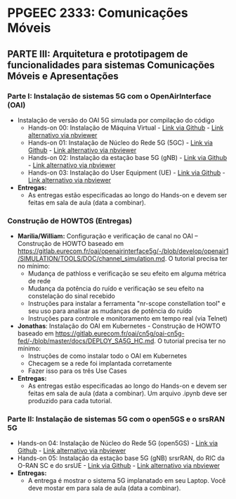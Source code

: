 # PPGEEC 2333: Comunicações Móveis

## PARTE III: Arquitetura e prototipagem de funcionalidades para sistemas Comunicações Móveis e Apresentações

### Parte I: Instalação de sistemas 5G com o OpenAirInterface (OAI)
   - Instalação de versão do OAI 5G simulada por compilação do código
      - Hands-on 00: Instalação de Máquina Virtual - [Link via Github](https://github.com/vicentesousa/PPGEEC_2333/tree/main/howtos/H00_VM_VBox.ipynb) - [Link alternativo via nbviewer](https://github.com/vicentesousa/PPGEEC_2333/tree/main/howtos/H00_VM_VBox.ipynb)
      - Hands-on 01: Instalação de Núcleo do Rede 5G (5GC) - [Link via Github](https://github.com/vicentesousa/PPGEEC_2333/tree/main/howtos/H01_5GCore_UNI_III.ipynb) - [Link alternativo via nbviewer](https://github.com/vicentesousa/PPGEEC_2333/tree/main/howtos/H01_5GCore_UNI_III.ipynb)
      - Hands-on 02: Instalação da estação base 5G (gNB) - [Link via Github](https://github.com/vicentesousa/PPGEEC_2333/tree/main/howtos/H02_5G_gNB_UNI_III.ipynb) - [Link alternativo via nbviewer](https://github.com/vicentesousa/PPGEEC_2333/tree/main/howtos/H02_5G_gNB_UNI_III.ipynb)
      - Hands-on 03: Instalação do User Equipment (UE) - [Link via Github](https://github.com/vicentesousa/PPGEEC_2333/blob/main/howtos/H03_5G_UE_UNI_III.ipynb) - [Link alternativo via nbviewer](https://nbviewer.jupyter.org/github/vicentesousa/DCO1020/blob/main/howtos/H03_5G_UE_UNI_III.ipynb)
   - **Entregas:**
      - As entregas estão especificadas ao longo do Hands-on e devem ser feitas em sala de aula (data a combinar).
### Construção de HOWTOS (Entregas)
   - **Marilia/William:** Configuração e verificação de canal no OAI – Construção de HOWTO baseado em https://gitlab.eurecom.fr/oai/openairinterface5g/-/blob/develop/openair1/SIMULATION/TOOLS/DOC/channel_simulation.md. O tutorial precisa ter no mínimo:
      - Mudança de pathloss e verificação se seu efeito em alguma métrica de rede
      - Mudança da potência do ruído e verificação se seu efeito na constelação do sinal recebido
      - Instruções para instalar a ferramenta "nr-scope constellation tool" e seu uso para analisar as mudanças de potência do ruído
      - Instruções para controle e monitoramento em tempo real (via Telnet)
   - **Jonathas**: Instalação do OAI em Kubernetes - Construção de HOWTO baseado em https://gitlab.eurecom.fr/oai/cn5g/oai-cn5g-fed/-/blob/master/docs/DEPLOY_SA5G_HC.md. O tutorial precisa ter no mínimo:
      - Instruções de como instalar todo o OAI em Kubernetes
      - Checagem se a rede foi implantada corretamente
      - Fazer isso para os três Use Cases
   - **Entregas:**
      - As entregas estão especificadas ao longo do Hands-on e devem ser feitas em sala de aula (data a combinar). Um arquivo .ipynb deve ser produzido para cada tutorial.
   <!--
   - Instalação do OAI em Docker e com múltiplos UEs - Construção de HOWTO baseado em https://gitlab.eurecom.fr/oai/openairinterface5g/-/blob/develop/ci-scripts/yaml_files/5g_rfsimulator/README.md. O tutorial precisa ter no mínimo:
      - Instruções de como instalar todo o OAI em Kubernetes
    
      - https://gitlab.eurecom.fr/oai/cn5g/oai-cn5g-fed/-/blob/master/docs/DEPLOY_SA5G_HC.md
      -    
   -->
### Parte II: Instalação de sistemas 5G com o open5GS e o srsRAN 5G
   - Hands-on 04: Instalação de Núcleo do Rede 5G (open5GS) - [Link via Github](https://github.com/vicentesousa/PPGEEC_2333/tree/main/howtos/H04_5GC_open5GS_UNI_III.ipynb) - [Link alternativo via nbviewer](https://github.com/vicentesousa/PPGEEC_2333/tree/main/howtos/H04_5GC_open5GS_UNI_III.ipynb)
   - Hands-on 05: Instalação da estação base 5G (gNB) srsrRAN, do RIC da O-RAN SC e do srsUE - [Link via Github](https://github.com/vicentesousa/PPGEEC_2333/tree/main/howtos/H05_5G_srsRAN_RIC_gNB_UE_UNI_III.ipynb) - [Link alternativo via nbviewer](https://github.com/vicentesousa/PPGEEC_2333/tree/main/howtos/H05_5G_srsRAN_RIC_gNB_UE_UNI_III.ipynb)
   - **Entregas:**
      - A entrega é mostrar o sistema 5G implanatado em seu Laptop. Você deve mostar em para sala de aula (data a combinar).
<!--
## PARTE I: Warmup em tecnologias de Comunicações Móveis Contemporâneas
### Apresentações:
   - OPEN-RAN Introduction ([slides](https://github.com/vicentesousa/PPGEEC_2333/tree/main/slides/); [vídeo](https://github.com/vicentesousa/PPGEEC_2333/tree/main/slides/))
   - 5G prototyping tools: OAI ([slides](https://github.com/vicentesousa/PPGEEC_2333/tree/main/slides/); [vídeo](https://github.com/vicentesousa/PPGEEC_2333/tree/main/slides/))
   - 5G prototyping tools: srsRAN ([slides](https://github.com/vicentesousa/PPGEEC_2333/blob/main/slides/srsRAN%20-%20Matheus%20e%20Ricardo.pdf); [vídeo](https://drive.google.com/file/d/1zdIbXCy7g-2vaRk11EU5FE6MtgmAXX_t/view?usp=drive_link))
   - 3GPP Releases 17, 18 e 19 ([slides](https://github.com/vicentesousa/PPGEEC_2333/blob/main/slides/3GPP%20Releases%2017%2C%2018%20e%2019.pdf); [vídeo](https://drive.google.com/file/d/15ZIs2g_15l4eKC23fp3WQibihL4DWmyA/view?usp=drive_link))
   - 6G: iniciativas e visão sobre aplicações e requisitos ([slides](https://github.com/vicentesousa/PPGEEC_2333/tree/main/slides/); [vídeo](https://github.com/vicentesousa/PPGEEC_2333/blob/main/slides/))

## PARTE II: Arquitetura e prototipagem de funcionalidades para sistemas Comunicações Móveis Ciclo de seminários

### Instalação de sistemas 4G e 5G (Discussão em sala sobre como explorar o código ou melhorar nos HOWTOS)
   - Instalação de versão do OAI 5G simulada por compilação do código
      - Hands-on 00: Instalação de Máquina Virtual - [Link via Github](https://github.com/vicentesousa/PPGEEC_2333/tree/main/howtos/H00_VM_VBox.ipynb) - [Link alternativo via nbviewer](https://github.com/vicentesousa/PPGEEC_2333/tree/main/howtos/H00_VM_VBox.ipynb)
      - Hands-on 01: Instalação de Núcleo do Rede 5G (5GC) - [Link via Github](https://github.com/vicentesousa/PPGEEC_2333/tree/main/howtos/H01_5GCore_UNI_III.ipynb) - [Link alternativo via nbviewer](https://github.com/vicentesousa/PPGEEC_2333/tree/main/howtos/H01_5GCore_UNI_III.ipynb)
      - Hands-on 02: Instalação da estação base 5G (gNB) - [Link via Github](https://github.com/vicentesousa/PPGEEC_2333/tree/main/howtos/H02_5G_gNB_UNI_III.ipynb) - [Link alternativo via nbviewer](https://github.com/vicentesousa/PPGEEC_2333/tree/main/howtos/H02_5G_gNB_UNI_III.ipynb)
      - Hands-on 03: Instalação do User Equipment (UE) - [Link via Github](https://github.com/vicentesousa/PPGEEC_2333/blob/main/howtos/H03_5G_UE_UNI_III.ipynb) - [Link alternativo via nbviewer](https://nbviewer.jupyter.org/github/vicentesousa/DCO1020/blob/main/howtos/H03_5G_UE_UNI_III.ipynb)
   - Instalação de versão OAI 5G simulada via imagens Docker [Link via Github](https://github.com/vicentesousa/PPGEEC_2333/tree/main/howtos/H01_5GFast_Deployment_UNI_III.ipynb) - [Link alternativo via nbviewer](https://github.com/vicentesousa/PPGEEC_2333/tree/main/howtos/H01_5GFast_Deployment_UNI_III.ipynb)
   - Instalação de versão OAI 4G simulada (Todos) – [Link via Github](https://github.com/vicentesousa/PPGEEC_2333/blob/main/howtos/H04_4G_EPC.ipynb) - [Link alternativo via nbviewer](https://github.com/vicentesousa/PPGEEC_2333/blob/main/howtos/H04_4G_EPC.ipynb)
   - Instalação de um sistema OAI 5G SA completo (atualizado para a versão mais estável em 05.04.2024) - [Link via Github](https://github.com/vicentesousa/PPGEEC_2333/blob/main/howtos/H01_5G_Complete_Deployment.ipynb)
   - Validação de Instalação de versão mais atualizada do OAI (todos) – HOWTO a ser construído

### Construção de HOWTOS
   - Instalação de versão OAI 4G simulada (Paulo) – Construção de HOWTO
   - Instalação de versão mais atualizada do OAI (Ricardo) – Construção de HOWTO
   - Instalação de 5G com srsRAN simulada (Carlos e Matheus) – Construção de HOWTO
-->
